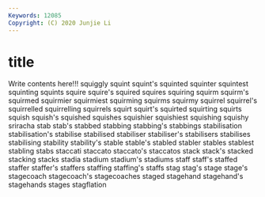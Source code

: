 ```yaml
---
Keywords: 12085
Copyright: (C) 2020 Junjie Li
---
```


# title

Write contents here!!!
squiggly 
squint 
squint's
squinted 
squinter 
squintest 
squinting 
squints 
squire 
squire's 
squired 
squires 
squiring
squirm 
squirm's 
squirmed 
squirmier 
squirmiest 
squirming 
squirms 
squirmy 
squirrel 
squirrel's
squirrelled 
squirrelling 
squirrels 
squirt 
squirt's 
squirted 
squirting 
squirts 
squish 
squish's
squished 
squishes 
squishier 
squishiest 
squishing 
squishy 
sriracha 
stab 
stab's 
stabbed
stabbing 
stabbing's 
stabbings 
stabilisation 
stabilisation's 
stabilise 
stabilised 
stabiliser 
stabiliser's 
stabilisers
stabilises 
stabilising 
stability 
stability's 
stable 
stable's 
stabled 
stabler 
stables 
stablest
stabling 
stabs 
staccati 
staccato 
staccato's 
staccatos 
stack 
stack's 
stacked 
stacking
stacks 
stadia 
stadium 
stadium's 
stadiums 
staff 
staff's 
staffed 
staffer 
staffer's
staffers 
staffing 
staffing's 
staffs 
stag 
stag's 
stage 
stage's 
stagecoach 
stagecoach's
stagecoaches 
staged 
stagehand 
stagehand's 
stagehands 
stages 
stagflation 
